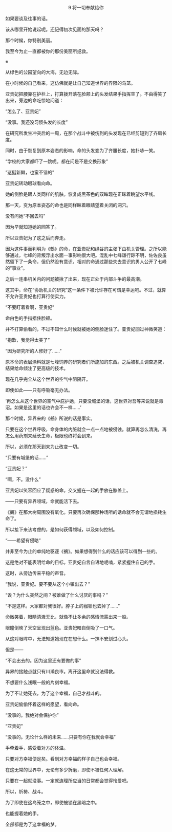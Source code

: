 <p align="center">9 将一切奉献给你</p>

如果要谈及往事的话。

该从哪里开始说起呢。还记得初次见面的那天吗？

那个时候，你特别美丽。

我至今为止一直都被你的那份美丽所拯救。

※

从绿色的公园望向的大海，无边无际。

在小时候的自己看来，这仿佛就是让自己知道世界的界限的鸟笼。

亚贵妃把腰靠在护栏上，打算拨开落在脸颊上的头发结果手指挥空了。不由得笑了出来，旁边的命吃惊地问道：

“怎么了、亚贵妃”

“没事。我还没习惯头发的长度”

在研究所发生冲突后的一周，在那个战斗中被伤到的头发现在已经剪短到了齐肩长度。

同时，由于恢复到原本姿态的影响，命的头发变为了齐腰长度，她扑哧一笑。

“学校的大家都吓了一跳呢。都在问是不是交换形象”

“这挺新鲜，也蛮不错的”

亚贵妃转动眼球看向命。

她的侧脸是跟人类同样的肌肤。恢复成黑茶色的双眸现在正眯着眺望水平线。

那一天，变为原本姿态的命也是同样眯着眼睛望着关闭的洞穴。

没有问她“不回去吗”

因为早就知道她的回答了。

所以亚贵妃为了这之后而奔走。

因为这件事而判明为《鵺》的命，在亚贵妃和绿谷的主张下由机关管理。之所以能够通过，七峰的背叛浮出水面一事影响很大吧。混乱中七峰谦行踪不明，佐佐良虽然留下了一条命，但仍然没有意识，相对的命通过那些失去意识的男人公开了七峰的“事业”。

之后一连串机关内的问题被揪了出来，现在正处于内部斗争的最高潮。

这其中，命在“协助机关的研究”这一条件下被允许存在可谓是幸运吧。不过，就算不允许亚贵妃也打算行使实力。

“不要盯着看啊，亚贵妃”

命白色的手指捂住脸颊。

并不打算偷看的，不过不知什么时候就被她的侧脸迷住了。亚贵妃回过神微笑道：

“抱歉，我觉得太美了”

“因为研究所的人修好了……”

原本命的表层涂料就是七峰饲养的研究者们所施加的东西。之后被机关调查追究，结果给命倾注了更高级的技术。

现在几乎完全从这个世界的空气中阻隔开。

即使如此——只有呼吸毫无办法。

‘再怎么从这个世界的空气中庇护她，只要没城堡的话，这世界对吾等来说就是毒沼。如果是这里的话也许会不一样……’

那个时候，异界来的《鵺》所说的话是事实。

只要在这个世界呼吸，命身体的内脏就会一点一点地被侵蚀。就算再怎么清洗，再怎么用药剂来延长生命，极限也终将会到来。

所以，必须在那天到来为止改变一切。

“只要有城堡的话……”

“亚贵妃？”

“啊，不。没什么”

亚贵妃以笑容回应了疑惑的命。交叉握在一起的手放在膝盖上。

——只要有异界领域，命就能活下去。

《鵺》在那大树周围没有氧化。只要再次确保那种场所的话命就不会无谓地损耗生命了。

所以接下来该考虑的，是如何获得领域，以及如何控制。

“——希望有侵略”

并非至今为止的单纯地驱逐《鵺》。如果想得到什么的话应该可以得到一些的。

这是绝对不能表明给命的目标。亚贵妃自言自语地呢喃，紧紧握住自己的手。

这时，从旁边传来平稳的声音。

“我说，亚贵妃。要不要从这个小镇出去？”

“诶？为什么突然之间？被谁做了什么讨厌的事吗？”

“不是这样。大家都对我很好。脖子上的枷锁也去掉了……”

命微笑着，眼睛清澈无比，就像不让多余的感情流露出来一般。

眼瞳倒映了天空呈现出蓝色。亚贵妃暗自倒吸了一口气。

从这对眼眸中，无法知道她现在在想什么。一抹不安划过心头。

但是——

“不会出去的。因为这里还有要做的事”

异界的接触点就只有川濑良市。离开这里命就没法得救。

不想要什么浅眠一般的片刻幸福。

为了不让她死去，为了这个幸福，自己才战斗的。

亚贵妃偷偷怀着这样的愿望，看向命。

“没事的。我绝对会保护你”

“亚贵妃”

“没事的。无论什么样的未来……只要有你在我就会幸福”

手牵着手，感受着对方的体温。

只要对方幸福便足矣。看到对方幸福的样子自己也会幸福。

在这无常的世界中，无论有多少折磨，即使不被任何人理解。

只要在一起就没事。一定就连理所应当的日常都会觉得怜爱吧。

所以，祈祷、战斗。

为了即使在这鸟笼之中，即使被锁在黑暗之中。

也能握着她的手。

全部都是为了这幸福的梦。

